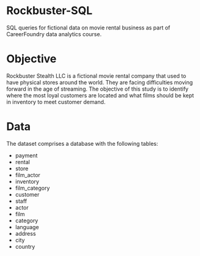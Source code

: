 # Rockbuster-SQL
SQL queries for fictional data on movie rental business as part of CareerFoundry data analytics course.

# Objective
Rockbuster Stealth LLC is a fictional movie rental company that used to have physical stores around the world. They are facing difficulties moving forward in the age of streaming. The objective of this study is to identify where the most loyal customers are located and what films should be kept in inventory to meet customer demand.

# Data
The dataset comprises a database with the following tables:

* payment
* rental
* store
* film_actor
* inventory
* film_category
* customer
* staff
* actor
* film
* category
* language
* address
* city
* country
